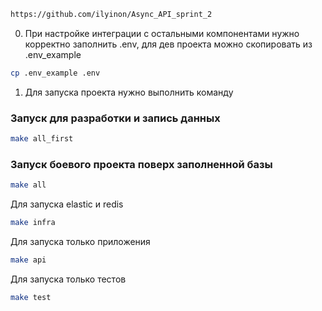 ```bash
https://github.com/ilyinon/Async_API_sprint_2
```


0. При настройке интеграции с остальными компонентами нужно корректно заполнить .env, для дев проекта можно скопировать из .env_example
```bash
cp .env_example .env
```

1. Для запуска проекта нужно выполнить команду

### Запуск для разработки и запись данных

```bash
make all_first
```

### Запуск боевого проекта поверх заполненной базы 

```bash
make all
```

Для запуска elastic и redis
```bash
make infra
```

Для запуска только приложения
```bash
make api
```

Для запуска только тестов
```bash
make test
```
